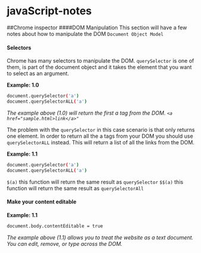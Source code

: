 # javaScript-notes

##Chrome inspector
####DOM Manipulation
This section will have a few notes about how to manipulate the DOM `Document Object Model`


#### Selectors
Chrome has many selectors to manipulate the DOM. `querySelector` is one of them, is part of the document object and it takes the element that you want to select as an argument.

**Example: 1.0**
```sh
document.querySelector('a')
document.querySelectorALL('a')
```
*The example above (1.0) will return the first a tag from the DOM. `<a href="sample.html>link</a>"`*

The problem with the `querySelector` in this case scenario is that only returns one element. In order to return all the a tags from your DOM you should use `querySelectorALL` instead. This will return a list of all the links from the DOM.

**Example: 1.1**
```sh
document.querySelector('a')
document.querySelectorALL('a')
```
`$(a)` this function will return the same result as `querySelector` 
`$$(a)` this function will return the same result as `querySelectorAll` 

#### Make your content editable
**Example: 1.1**
```sh
document.body.contentEditable = true
```
*The example above (1.1) allows you to treat the website as a text document. You can edit, remove, or type across the DOM.*
